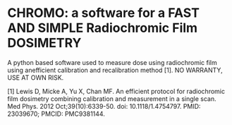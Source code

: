 # CHROMO: a software for a FAST AND SIMPLE Radiochromic Film DOSIMETRY

A python based software used to measure dose using radiochromic film using anefficient calibration and recalibration method [1]. 
NO WARRANTY, USE AT OWN RISK.

[1] Lewis D, Micke A, Yu X, Chan MF. An efficient protocol for radiochromic film dosimetry combining calibration and measurement in a single scan. Med Phys. 2012 Oct;39(10):6339-50. doi: 10.1118/1.4754797. PMID: 23039670; PMCID: PMC9381144.

